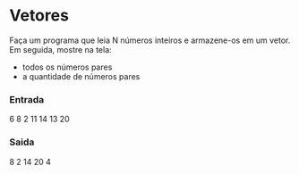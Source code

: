 # Vetores

Faça um programa que leia N números inteiros e armazene-os em um vetor. Em seguida, mostre na tela:
- todos os números pares
- a quantidade de números pares

### Entrada 

6
8 2 11 14 13 20

### Saida

8 2 14 20
4

